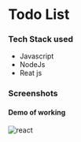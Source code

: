 # Todo List


### Tech Stack used

- Javascript
- NodeJs
- Reat js 

### Screenshots

#### Demo of working
![react](https://user-images.githubusercontent.com/72966696/127968150-c0fa8fb2-4fdb-4325-829b-97c4d1372e7c.gif)
